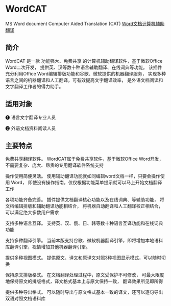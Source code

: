 # WordCAT
MS Word document Computer Aided Translation (CAT) 
[Word文档计算机辅助翻译](https://wordcat.cn)

## 简介

WordCAT 是一款 功能强大、免费共享 的计算机辅助翻译软件，基于微软Office Word二次开发， 提供英、汉等数十种语言辅助翻译、在线词典等功能。 该插件充分利用Office Word编辑排版功能和谷歌、微软提供的机器翻译服务， 实现多种语言之间的机器翻译和人工翻译，可有效提高文字翻译效率， 是外语文档阅读和文字翻译工作者的得力助手。

## 适用对象

❶ 语言文字翻译专业人员

❷ 外语文档资料阅读人员

## 主要特点

免费共享翻译软件。 WordCAT属于免费共享软件，基于微软Office Word开发， 不需要复杂、庞大、昂贵的专用翻译软件系统支持

操作使用简便灵活。 使用辅助翻译功能就如同编辑word文档一样，只要会操作使用 Word， 即使没有操作指南，仅仅根据功能菜单提示就可以马上开始文档翻译工作

各项功能齐备完善。 插件提供文档翻译核心功能以及在线词典、等辅助功能， 将文档编辑排版和辅助翻译功能相结合， 将机器自动翻译和人工翻译校正相结合， 可以满足绝大多数用户需求

支持多种语言互译。 支持英、汉、俄、日、韩等数十种语言互译功能和在线词典功能

支持多种翻译引擎。 当前本版支持谷歌、微软机器翻译引擎，即将增加本地语料库翻译引擎，视情增加其他机器翻译引擎。

提供多种视图模式。 提供原文、译文和原译文对照3种视图显示模式，可以随时切换

保持原文排版格式。 在文档翻译处理过程中，原文受保护不可修改， 可最大限度地保持原文的排版格式，译文格式基本上与原文保持一致， 翻译效果所见即所得

提供多种导出格式。 可以随时导出与原文格式基本一致的译文，还可以逐句导出双语对照文档语料库
